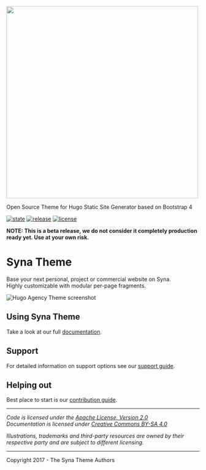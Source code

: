 

<img src="https://github.com/okkur/syna/blob/master/logo.svg" width="500"/>


Open Source Theme for Hugo Static Site Generator based on Bootstrap 4

[![state](https://img.shields.io/badge/state-beta-blue.svg)]() [![release](https://img.shields.io/github/release/okkur/syna.svg)](https://github.com/okkur/syna/releases) [![license](https://img.shields.io/github/license/okkur/syna.svg)](LICENSE)

**NOTE: This is a beta release, we do not consider it completely production ready yet. Use at your own risk.**



# Syna Theme
Base your next personal, project or commercial website on Syna.  
Highly customizable with modular per-page fragments.

![Hugo Agency Theme screenshot](https://github.com/okkur/syna/blob/master/images/screenshot.png)



## Using Syna Theme




Take a look at our full [documentation](/docs).


## Support
For detailed information on support options see our [support guide](/SUPPORT.md).

## Helping out
Best place to start is our [contribution guide](/CONTRIBUTING.md).

----

*Code is licensed under the [Apache License, Version 2.0](/LICENSE)*  
*Documentation is licensed under [Creative Commons BY-SA 4.0](/docs/LICENSE)*  

*Illustrations, trademarks and third-party resources are owned by their respective party and are subject to different licensing.*

---

Copyright 2017 -  The Syna Theme Authors
